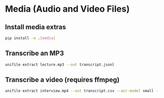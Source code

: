 # Media (Audio and Video Files)

## Install media extras
```bash
pip install -e .[media]
```

## Transcribe an MP3
```bash
unifile extract lecture.mp3 --out transcript.jsonl
```

## Transcribe a video (requires ffmpeg)
```bash
unifile extract interview.mp4 --out transcript.csv --asr-model small --asr-device cpu
```
